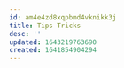 ```yaml
---
id: am4e4zd8xqpbmd4vknikk3j
title: Tips Tricks
desc: ''
updated: 1643219763690
created: 1641854904294
---
```



